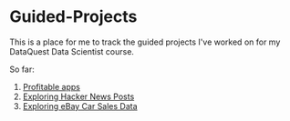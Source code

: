 # Guided-Projects
This is a place for me to track the guided projects I've worked on for my DataQuest Data Scientist course.

So far:
1. [Profitable apps](https://github.com/luxkovacs/Guided-Projects/blob/00dc0d2e706f4be62e77f0937d6ff15397714532/Profitable%20Apps/Profitable%20Apps.ipynb)
2. [Exploring Hacker News Posts](https://github.com/luxkovacs/Guided-Projects/blob/0a898db0e0a82cfdf2721d274087bdfea9f3b80d/Exploring%20Hacker%20News%20Posts/Exploring%20Hacker%20News%20Posts.ipynb)
3. [Exploring eBay Car Sales Data](https://github.com/luxkovacs/Guided-Projects/tree/20706a8e00bce6a37e179f64a39a8f149b773ccd/Exploring%20eBay%20Car%20Sales%20Data)